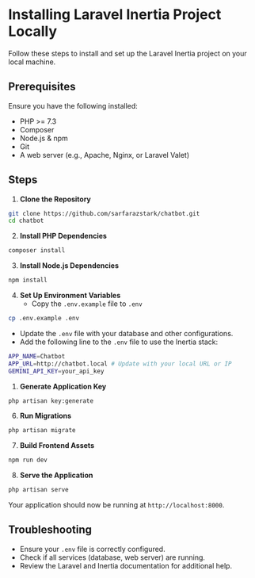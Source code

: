 # Installing Laravel Inertia Project Locally

Follow these steps to install and set up the Laravel Inertia project on your local machine.

## Prerequisites

Ensure you have the following installed:

- PHP >= 7.3
- Composer
- Node.js & npm
- Git
- A web server (e.g., Apache, Nginx, or Laravel Valet)

## Steps

1. **Clone the Repository**

```sh
git clone https://github.com/sarfarazstark/chatbot.git
cd chatbot
```

2. **Install PHP Dependencies**

```sh
composer install
```

3. **Install Node.js Dependencies**

```sh
npm install
```

4. **Set Up Environment Variables**
    - Copy the `.env.example` file to `.env`

```sh
cp .env.example .env
```

- Update the `.env` file with your database and other configurations.
- Add the following line to the `.env` file to use the Inertia stack:

```sh
APP_NAME=Chatbot
APP_URL=http://chatbot.local # Update with your local URL or IP
GEMINI_API_KEY=your_api_key
```

1. **Generate Application Key**

```sh
php artisan key:generate
```

6. **Run Migrations**

```sh
php artisan migrate
```

7. **Build Frontend Assets**

```sh
npm run dev
```

8. **Serve the Application**

```sh
php artisan serve
```

Your application should now be running at `http://localhost:8000`.

## Troubleshooting

- Ensure your `.env` file is correctly configured.
- Check if all services (database, web server) are running.
- Review the Laravel and Inertia documentation for additional help.

